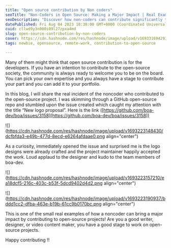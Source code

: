 ```yaml
---
title: "Open source contribution by Non coders"
seoTitle: "Non-Coders in Open Source: Making a Major Impact | Real Example"
seoDescription: "Discover how non-coders can contribute significantly to open source projects.Learn from a real incident where a designer's logo proposal made a major impact"
datePublished: Fri Aug 04 2023 18:30:00 GMT+0000 (Coordinated Universal Time)
cuid: cllwd9y3n000i09l27zpxa4md
slug: open-source-contribution-by-non-coders
cover: https://cdn.hashnode.com/res/hashnode/image/upload/v1693316942931/6a97bfe2-8ee3-4487-91d1-31f6fa6c8103.png
tags: newbie, opensource, remote-work, contribution-to-open-source

---
```


Many of them might think that open source contribution is for the developers. If you have an intention to contribute to the open-source society, the community is always ready to welcome you to be on the board. You can pick your own expertise and you always have a stage to contribute your part and you can add it to your portfolio.

In this blog, I will share the real incident of the noncoder who contributed to the open-source project. I was skimming through a GitHub open-source repo and stumbled upon the issue created which caught my attention with the title “New logo proposal”. Here is the link ([https://github.com/boa-dev/boa/issues/3158](https://github.com/boa-dev/boa/issues/3158))

![](https://cdn.hashnode.com/res/hashnode/image/upload/v1693223148430/dcfbfda3-e49b-477d-8ecd-e6264afdaae0.png align="center")

As a curiosity, immediately opened the issue and surprised me is the logo designs were already crafted and the project maintainer happily accepted the work. Loud applaud to the designer and kudo to the team members of boa-dev.

![](https://cdn.hashnode.com/res/hashnode/image/upload/v1693223157210/ea18dcf5-216c-403c-b53f-5dcd9402d4d2.png align="center")

![](https://cdn.hashnode.com/res/hashnode/image/upload/v1693223190937/bddd1cc2-dfba-463e-b19b-61cc9b0170bc.png align="center")

This is one of the small real examples of how a noncoder can bring a major impact by contributing to open-source projects! Are you a good writer, designer, or video content maker, you have a good stage to work on open-source projects.

Happy contributing !!
